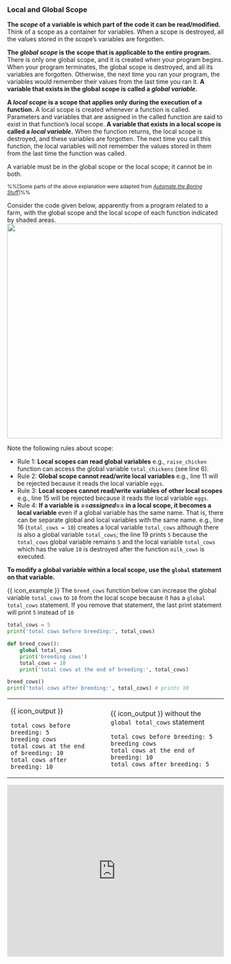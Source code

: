 ### Local and Global Scope

**The _scope_ of a variable is which part of the code it can be read/modified.** Think of a scope as a container for variables. When a scope is destroyed, all the values stored in the scope’s variables are forgotten.

**The _global scope_ is the scope that is applicable to the entire program.** There is only one global scope, and it is created when your program begins. When your program terminates, the global scope is destroyed, and all its variables are forgotten. Otherwise, the next time you ran your program, the variables would remember their values from the last time you ran it. **A variable that exists in the global scope is called a _global variable_.**

**A _local scope_ is a scope that applies only during the execution of a function.** A local scope is created whenever a function is called. Parameters and variables that are assigned in the called function are said to exist in that function’s local scope. **A variable that exists in a local scope is called a _local variable_.** When the function returns, the local scope is destroyed, and these variables are forgotten. The next time you call this function, the local variables will not remember the values stored in them from the last time the function was called.

A variable must be in the global scope or the local scope; it cannot be in both. 

<sub>%%[Some parts of the above explanation were adapted from [_Automate the Boring Stuff_](https://automatetheboringstuff.com/chapter3/)]%%</sub>

Consider the code given below, apparently from a program related to a farm, with the global scope and the local scope of each function indicated by shaded areas.<br>
<img src="{{baseUrl}}/programming/functions-scope/images/scopeAsShadedAreas.png" width="500" />

Note the following rules about scope:
* Rule 1: **Local scopes can read global variables** e.g., `raise_chicken` function can access the global variable `total_chickens` (see line 6).
* Rule 2: **Global scope cannot read/write local variables** e.g., line 11 will be rejected because it reads the local variable `eggs`.
* Rule 3: **Local scopes cannot read/write variables of other local scopes** e.g., line 15 will be rejected because it reads the local variable `eggs`.
* Rule 4: **If a variable is ==_assigned_== in a local scope, it becomes a local variable** even if a global variable has the same name. That is, there can be separate global and local variables with the same name.  e.g., line 16 (`total_cows = 10`) creates a local variable `total_cows` although there is also a global variable `total_cows`; the line 19 prints `5` because the `total_cows` global variable remains `5` and the local variable `total_cows` which has the value `10` is destroyed after the function `milk_cows` is executed.

**To modify a global variable within a local scope, use the `global` statement on that variable.**

<tip-box> 

{{ icon_example }} The `breed_cows` function below can increase the global variable `total_cows` to `10` from the local scope because it has a `global total_cows` statement. If you remove that statement, the last print statement will print `5` instead of `10`

```python
total_cows = 5
print('total cows before breeding:', total_cows)

def breed_cows():
    global total_cows
    print('breeding cows')
    total_cows = 10
    print('total cows at the end of breeding:', total_cows)

breed_cows()
print('total cows after breeding:', total_cows) # prints 10
```

<table>
<tr>
  <td>
  
{{ icon_output }}
```
total cows before breeding: 5
breeding cows
total cows at the end of breeding: 10
total cows after breeding: 10
```
  </td>
  <td>&nbsp;&nbsp;</td>
  <td>
 
{{ icon_output }} without the `global total_cows` statement
```
total cows before breeding: 5
breeding cows
total cows at the end of breeding: 10
total cows after breeding: 5
```
  </td>
</tr>
</table>

<panel type="seamless" header="%%:computer: Try your own%%">

<iframe height="400px" width="100%" src="https://repl.it/@pythonbasics/functions-breedCows?lite=true" scrolling="no" frameborder="no" allowtransparency="true" allowfullscreen="true" sandbox="allow-forms allow-pointer-lock allow-popups allow-same-origin allow-scripts allow-modals"></iframe>

</panel><p/>

</tip-box>

<panel type="danger" header=":muscle: Exercise: Grader - Analyze Grades in a Loop" expanded no-close>
  <include src="e-grader-analyzeInLoop.md" />
</panel><p/>



